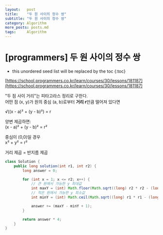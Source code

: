 ```yaml
---
layout:   post
title:    "두 원 사이의 정수 쌍"
subtitle: "두 원 사이의 정수 쌍"
category: Algorithm
more_posts: posts.md
tags:     Algorithm
---
```

# [programmers] 두 원 사이의 정수 쌍

<!--more-->
<!-- Table of contents -->
* this unordered seed list will be replaced by the toc
{:toc}

[https://school.programmers.co.kr/learn/courses/30/lessons/181187](https://school.programmers.co.kr/learn/courses/30/lessons/181187)

"두 점 사이 거리"는 피타고라스 정리로 구한다.  
어떤 점 (x, y)가 원의 중심 (a, b)로부터 **거리 r**만큼 떨어져 있다면  
  
√((x - a)² + (y - b)²) = r  
  
양변 제곱하면:  
(x - a)² + (y - b)² = r²  
  
중심이 (0,0)일 경우  
x² + y² = r²  
  
거리 제곱 = 반지름 제곱  
  
```java
class Solution {
    public long solution(int r1, int r2) {
        long answer = 0;

        for (int x = 1; x <= r2; x++) {
            // 큰 원에서 가능한 y 최대값
            int maxY = (int) Math.floor(Math.sqrt((long) r2 * r2 - (long) x * x));
            // 작은 원에서 가능한 y 최소값
            int minY = (int) Math.ceil(Math.sqrt((long) r1 * r1 - (long) x * x));

            answer += (maxY - minY + 1);
        }

        return answer * 4;
    }
}
```